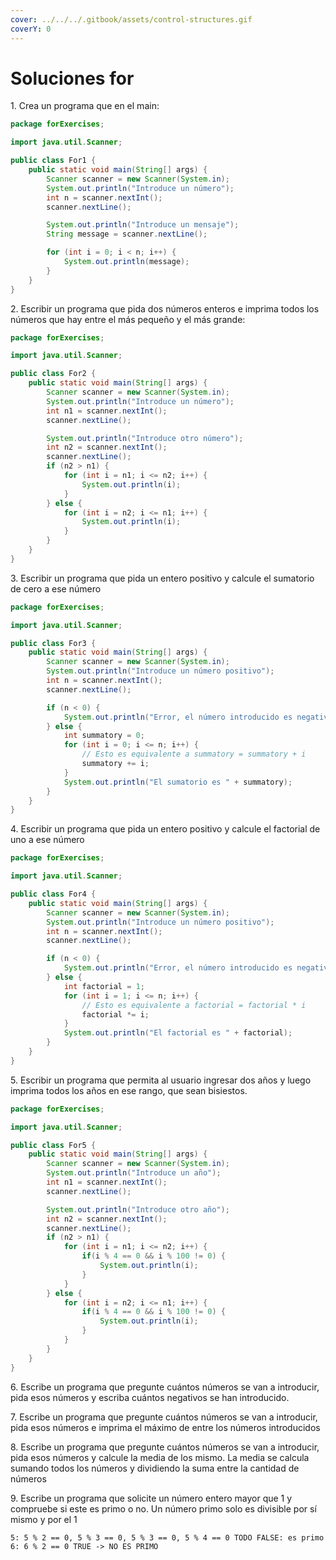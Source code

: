 ```yaml
---
cover: ../../../.gitbook/assets/control-structures.gif
coverY: 0
---
```


# Soluciones for

1\. Crea un programa que en el main:

```java
package forExercises;

import java.util.Scanner;

public class For1 {
    public static void main(String[] args) {
        Scanner scanner = new Scanner(System.in);
        System.out.println("Introduce un número");
        int n = scanner.nextInt();
        scanner.nextLine();

        System.out.println("Introduce un mensaje");
        String message = scanner.nextLine();

        for (int i = 0; i < n; i++) {
            System.out.println(message);
        }
    }
}
```

2\. Escribir un programa que pida dos números enteros e imprima todos los números que hay entre el más pequeño y el más grande:

```java
package forExercises;

import java.util.Scanner;

public class For2 {
    public static void main(String[] args) {
        Scanner scanner = new Scanner(System.in);
        System.out.println("Introduce un número");
        int n1 = scanner.nextInt();
        scanner.nextLine();

        System.out.println("Introduce otro número");
        int n2 = scanner.nextInt();
        scanner.nextLine();
        if (n2 > n1) {
            for (int i = n1; i <= n2; i++) {
                System.out.println(i);
            }
        } else {
            for (int i = n2; i <= n1; i++) {
                System.out.println(i);
            }
        }
    }
}
```

3\. Escribir un programa que pida un entero positivo y calcule el sumatorio de cero a ese número

```java
package forExercises;

import java.util.Scanner;

public class For3 {
    public static void main(String[] args) {
        Scanner scanner = new Scanner(System.in);
        System.out.println("Introduce un número positivo");
        int n = scanner.nextInt();
        scanner.nextLine();

        if (n < 0) {
            System.out.println("Error, el número introducido es negativo");
        } else {
            int summatory = 0;
            for (int i = 0; i <= n; i++) {
                // Esto es equivalente a summatory = summatory + i
                summatory += i;
            }
            System.out.println("El sumatorio es " + summatory);
        }
    }
}
```

4\. Escribir un programa que pida un entero positivo y calcule el factorial de uno a ese número

```java
package forExercises;

import java.util.Scanner;

public class For4 {
    public static void main(String[] args) {
        Scanner scanner = new Scanner(System.in);
        System.out.println("Introduce un número positivo");
        int n = scanner.nextInt();
        scanner.nextLine();

        if (n < 0) {
            System.out.println("Error, el número introducido es negativo");
        } else {
            int factorial = 1;
            for (int i = 1; i <= n; i++) {
                // Esto es equivalente a factorial = factorial * i
                factorial *= i;
            }
            System.out.println("El factorial es " + factorial);
        }
    }
}
```

5\. Escribir un programa que permita al usuario ingresar dos años y luego imprima todos los años en ese rango, que sean bisiestos.

```java
package forExercises;

import java.util.Scanner;

public class For5 {
    public static void main(String[] args) {
        Scanner scanner = new Scanner(System.in);
        System.out.println("Introduce un año");
        int n1 = scanner.nextInt();
        scanner.nextLine();

        System.out.println("Introduce otro año");
        int n2 = scanner.nextInt();
        scanner.nextLine();
        if (n2 > n1) {
            for (int i = n1; i <= n2; i++) {
                if(i % 4 == 0 && i % 100 != 0) {
                    System.out.println(i);
                }
            }
        } else {
            for (int i = n2; i <= n1; i++) {
                if(i % 4 == 0 && i % 100 != 0) {
                    System.out.println(i);
                }
            }
        }
    }
}
```

6\. Escribe un programa que pregunte cuántos números se van a introducir, pida esos números y escriba cuántos negativos se han introducido.

7\. Escribe un programa que pregunte cuántos números se van a introducir, pida esos números e imprima el máximo de entre los números introducidos

8\. Escribe un programa que pregunte cuántos números se van a introducir, pida esos números y calcule la media de los mismo. La media se calcula sumando todos los números y dividiendo la suma entre la cantidad de números

9\. Escribe un programa que solicite un número entero mayor que 1 y compruebe si este es primo o no. Un número primo solo es divisible por sí mismo y por el 1

```
5: 5 % 2 == 0, 5 % 3 == 0, 5 % 3 == 0, 5 % 4 == 0 TODO FALSE: es primo 
6: 6 % 2 == 0 TRUE -> NO ES PRIMO
```

